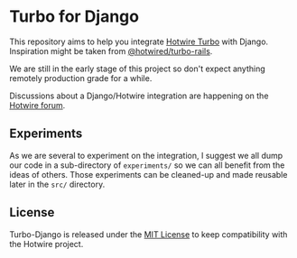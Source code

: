 # Turbo for Django

This repository aims to help you integrate [Hotwire Turbo](https://turbo.hotwire.dev/) with Django. Inspiration might be taken from [@hotwired/turbo-rails](https://github.com/hotwired/turbo-rails).

We are still in the early stage of this project so don't expect anything remotely production grade for a while.

Discussions about a Django/Hotwire integration are happening on the [Hotwire forum](https://discuss.hotwire.dev/t/django-backend-support-for-hotwire/1570).

## Experiments

As we are several to experiment on the integration, I suggest we all dump our code in a sub-directory of `experiments/` so we can all benefit from the ideas of others. Those experiments can be cleaned-up and made reusable later in the `src/` directory.


## License

Turbo-Django is released under the [MIT License](https://opensource.org/licenses/MIT) to keep compatibility with the Hotwire project.
